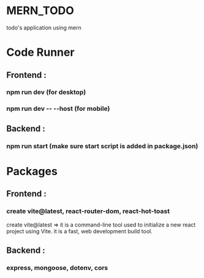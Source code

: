 # MERN_TODO

todo's application using mern

# Code Runner

## Frontend :

### npm run dev (for desktop)

### npm run dev -- --host (for mobile)
## Backend :
### npm run start (make sure start script is added in package.json)

# Packages

## Frontend :

### create vite@latest, react-router-dom, react-hot-toast

create vite@latest =>
it is a command-line tool used to initialize a new react project using Vite. it is a fast, web development build tool.

## Backend :

### express, mongoose, dotenv, cors
